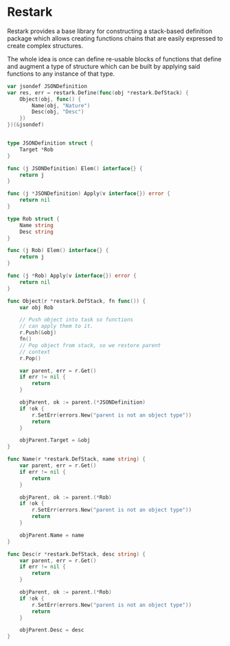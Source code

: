# Restark
Restark provides a base library for constructing a stack-based definition package which allows creating functions chains
that are easily expressed to create complex structures.

The whole idea is once can define re-usable blocks of functions that define and augment a type of structure which 
can be built by applying said functions to any instance of that type.

```go
var jsondef JSONDefinition
var res, err = restark.Define(func(obj *restark.DefStack) {
    Object(obj, func() {
        Name(obj, "Nature")
        Desc(obj, "Desc")
    })
})(&jsondef)


type JSONDefinition struct {
	Target *Rob
}

func (j JSONDefinition) Elem() interface{} {
	return j
}

func (j *JSONDefinition) Apply(v interface{}) error {
	return nil
}

type Rob struct {
	Name string
	Desc string
}

func (j Rob) Elem() interface{} {
	return j
}

func (j *Rob) Apply(v interface{}) error {
	return nil
}

func Object(r *restark.DefStack, fn func()) {
	var obj Rob

	// Push object into task so functions
	// can apply them to it.
	r.Push(&obj)
	fn()
	// Pop object from stack, so we restore parent
	// context
	r.Pop()

	var parent, err = r.Get()
	if err != nil {
		return
	}

	objParent, ok := parent.(*JSONDefinition)
	if !ok {
		r.SetErr(errors.New("parent is not an object type"))
		return
	}

	objParent.Target = &obj
}

func Name(r *restark.DefStack, name string) {
	var parent, err = r.Get()
	if err != nil {
		return
	}

	objParent, ok := parent.(*Rob)
	if !ok {
		r.SetErr(errors.New("parent is not an object type"))
		return
	}

	objParent.Name = name
}

func Desc(r *restark.DefStack, desc string) {
	var parent, err = r.Get()
	if err != nil {
		return
	}

	objParent, ok := parent.(*Rob)
	if !ok {
		r.SetErr(errors.New("parent is not an object type"))
		return
	}

	objParent.Desc = desc
}
```
